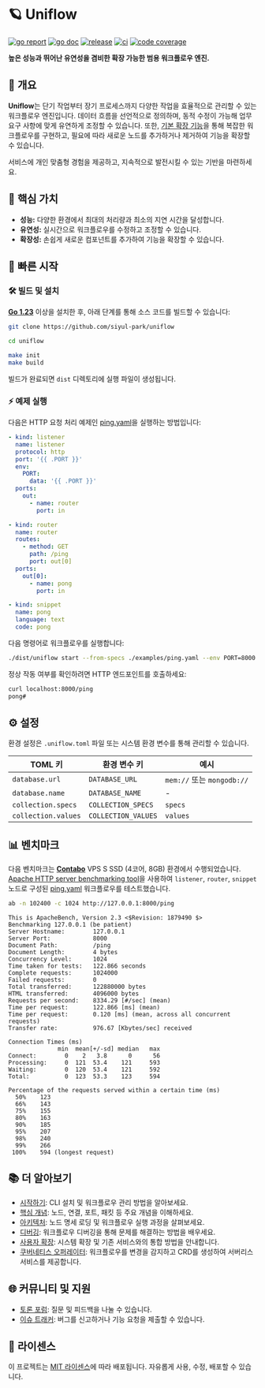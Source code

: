 # 🪐 Uniflow

[![go report][go_report_img]][go_report_url]
[![go doc][go_doc_img]][go_doc_url]
[![release][repo_releases_img]][repo_releases_url]
[![ci][repo_ci_img]][repo_ci_url]
[![code coverage][go_code_coverage_img]][go_code_coverage_url]

**높은 성능과 뛰어난 유연성을 겸비한 확장 가능한 범용 워크플로우 엔진.**

## 📝 개요

**Uniflow**는 단기 작업부터 장기 프로세스까지 다양한 작업을 효율적으로 관리할 수 있는 워크플로우 엔진입니다. 데이터 흐름을 선언적으로 정의하며, 동적 수정이 가능해 업무 요구 사항에 맞게 유연하게 조정할 수 있습니다. 또한, [기본 확장 기능](./ext/README_kr.md)을 통해 복잡한 워크플로우를 구현하고, 필요에 따라 새로운 노드를 추가하거나 제거하여 기능을 확장할 수 있습니다.

서비스에 개인 맞춤형 경험을 제공하고, 지속적으로 발전시킬 수 있는 기반을 마련하세요.

## 🎯 핵심 가치

- **성능:** 다양한 환경에서 최대의 처리량과 최소의 지연 시간을 달성합니다.
- **유연성:** 실시간으로 워크플로우를 수정하고 조정할 수 있습니다.
- **확장성:** 손쉽게 새로운 컴포넌트를 추가하여 기능을 확장할 수 있습니다.

## 🚀 빠른 시작

### 🛠️ 빌드 및 설치

**[Go 1.23](https://go.dev/doc/install)** 이상을 설치한 후, 아래 단계를 통해 소스 코드를 빌드할 수 있습니다:

```sh
git clone https://github.com/siyul-park/uniflow

cd uniflow

make init
make build
```

빌드가 완료되면 `dist` 디렉토리에 실행 파일이 생성됩니다.

### ⚡ 예제 실행

다음은 HTTP 요청 처리 예제인 [ping.yaml](./examples/ping.yaml)을 실행하는 방법입니다:

```yaml
- kind: listener
  name: listener
  protocol: http
  port: '{{ .PORT }}'
  env:
    PORT:
      data: '{{ .PORT }}'
  ports:
    out:
      - name: router
        port: in

- kind: router
  name: router
  routes:
    - method: GET
      path: /ping
      port: out[0]
  ports:
    out[0]:
      - name: pong
        port: in

- kind: snippet
  name: pong
  language: text
  code: pong
```

다음 명령어로 워크플로우를 실행합니다:

```sh
./dist/uniflow start --from-specs ./examples/ping.yaml --env PORT=8000
```

정상 작동 여부를 확인하려면 HTTP 엔드포인트를 호출하세요:

```sh
curl localhost:8000/ping
pong#
```

## ⚙️ 설정

환경 설정은 `.uniflow.toml` 파일 또는 시스템 환경 변수를 통해 관리할 수 있습니다.

| TOML 키              | 환경 변수 키             | 예시                       |
|---------------------|---------------------|--------------------------|
| `database.url`      | `DATABASE_URL`      | `mem://` 또는 `mongodb://` |
| `database.name`     | `DATABASE_NAME`     | -                        |
| `collection.specs`  | `COLLECTION_SPECS`  | `specs`                  |
| `collection.values` | `COLLECTION_VALUES` | `values`                 |

## 📊 벤치마크

다음 벤치마크는 **[Contabo](https://contabo.com/)** VPS S SSD (4코어, 8GB) 환경에서 수행되었습니다. [Apache HTTP server benchmarking tool](https://httpd.apache.org/docs/2.4/programs/ab.html)을 사용하여 `listener`, `router`, `snippet` 노드로 구성된 [ping.yaml](./examples/ping.yaml) 워크플로우를 테스트했습니다.

```sh
ab -n 102400 -c 1024 http://127.0.0.1:8000/ping
```

```
This is ApacheBench, Version 2.3 <$Revision: 1879490 $>
Benchmarking 127.0.0.1 (be patient)
Server Hostname:        127.0.0.1
Server Port:            8000
Document Path:          /ping
Document Length:        4 bytes
Concurrency Level:      1024
Time taken for tests:   122.866 seconds
Complete requests:      1024000
Failed requests:        0
Total transferred:      122880000 bytes
HTML transferred:       4096000 bytes
Requests per second:    8334.29 [#/sec] (mean)
Time per request:       122.866 [ms] (mean)
Time per request:       0.120 [ms] (mean, across all concurrent requests)
Transfer rate:          976.67 [Kbytes/sec] received

Connection Times (ms)
              min  mean[+/-sd] median   max
Connect:        0    2   3.8      0      56
Processing:     0  121  53.4    121     593
Waiting:        0  120  53.4    121     592
Total:          0  123  53.3    123     594

Percentage of the requests served within a certain time (ms)
  50%    123
  66%    143
  75%    155
  80%    163
  90%    185
  95%    207
  98%    240
  99%    266
 100%    594 (longest request)
```

## 📚 더 알아보기

- [시작하기](./docs/getting_started_kr.md): CLI 설치 및 워크플로우 관리 방법을 알아보세요.
- [핵심 개념](./docs/key_concepts_kr.md): 노드, 연결, 포트, 패킷 등 주요 개념을 이해하세요.
- [아키텍처](./docs/architecture_kr.md): 노드 명세 로딩 및 워크플로우 실행 과정을 살펴보세요.
- [디버깅](./docs/debugging_kr.md): 워크플로우 디버깅을 통해 문제를 해결하는 방법을 배우세요.
- [사용자 확장](./docs/user_extensions_kr.md): 시스템 확장 및 기존 서비스와의 통합 방법을 안내합니다.
- [쿠버네티스 오퍼레이터](https://github.com/siyul-park/uniflow-operator): 워크플로우를 변경을 감지하고 CRD를 생성하여 서버리스 서비스를 제공합니다.

## 🌐 커뮤니티 및 지원

- [토론 포럼](https://github.com/siyul-park/uniflow/discussions): 질문 및 피드백을 나눌 수 있습니다.
- [이슈 트래커](https://github.com/siyul-park/uniflow/issues): 버그를 신고하거나 기능 요청을 제출할 수 있습니다.

## 📜 라이센스

이 프로젝트는 [MIT 라이센스](./LICENSE)에 따라 배포됩니다. 자유롭게 사용, 수정, 배포할 수 있습니다.

<!-- Go -->

[go_download_url]: https://golang.org/dl/
[go_version_img]: https://img.shields.io/badge/Go-1.21+-00ADD8?style=for-the-badge&logo=go
[go_code_coverage_img]: https://codecov.io/gh/siyul-park/uniflow/graph/badge.svg?token=quEl9AbBcW
[go_code_coverage_url]: https://codecov.io/gh/siyul-park/uniflow
[go_report_img]: https://goreportcard.com/badge/github.com/siyul-park/uniflow
[go_report_url]: https://goreportcard.com/report/github.com/siyul-park/uniflow
[go_doc_img]: https://godoc.org/github.com/siyul-park/uniflow?status.svg
[go_doc_url]: https://godoc.org/github.com/siyul-park/uniflow

<!-- Repository -->

[repo_url]: https://github.com/siyul-park/uniflow
[repo_issues_url]: https://github.com/siyul-park/uniflow/issues
[repo_pull_request_url]: https://github.com/siyul-park/uniflow/pulls
[repo_discussions_url]: https://github.com/siyul-park/uniflow/discussions
[repo_releases_img]: https://img.shields.io/github/release/siyul-park/uniflow.svg
[repo_releases_url]: https://github.com/siyul-park/uniflow/releases
[repo_wiki_url]: https://github.com/siyul-park/uniflow/wiki
[repo_wiki_img]: https://img.shields.io/badge/docs-wiki_page-blue?style=for-the-badge&logo=none
[repo_wiki_faq_url]: https://github.com/siyul-park/uniflow/wiki/FAQ
[repo_ci_img]: https://github.com/siyul-park/uniflow/actions/workflows/ci.yml/badge.svg
[repo_ci_url]: https://github.com/siyul-park/uniflow/actions/workflows/ci.yml
